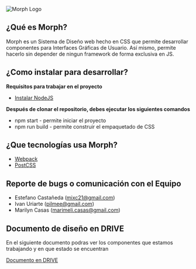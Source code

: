 ![Morph Logo](https://i.ibb.co/zJkJJxZ/Morph-new-logo.png)

## ¿Qué es Morph?

Morph es un Sistema de Diseño web hecho en CSS que permite desarrollar componentes para Interfaces Gráficas de Usuario. Así mismo, permite hacerlo sin depender de ningun framework de forma exclusiva en JS.

## ¿Como instalar para desarrollar?

**Requisitos para trabajar en el proyecto**

- [Instalar NodeJS](https://nodejs.org/es/download/)

**Después de clonar el repositorio, debes ejecutar los siguientes comandos**

- npm start - permite iniciar el proyecto
- npm run build - permite construir el empaquetado de CSS

## ¿Que tecnologías usa Morph?

- [Webpack](https://webpack.js.org)
- [PostCSS](https://postcss.org/)

## Reporte de bugs o comunicación con el Equipo

 - Estefano Castañeda (mixc21@gmail.com)
 - Ivan Uriarte (pilmee@gmail.com)
 - Marilyn Casas (marimeli.casas@gmail.com)

## Documento de diseño en DRIVE

En el siguiente documento podras ver los componentes que estamos trabajando y en que estado se encuentran

[Documento en DRIVE](https://docs.google.com/spreadsheets/d/1upglq53m6xZUzN35i2-XfHkaHwmktH4aqBwMqToDD04/edit?usp=sharing)

